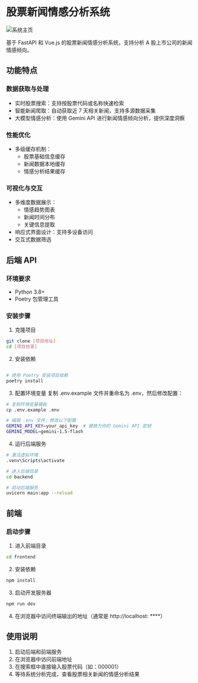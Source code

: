 # 股票新闻情感分析系统

![系统主页](assets/homepage.png)

基于 FastAPI 和 Vue.js 的股票新闻情感分析系统，支持分析 A 股上市公司的新闻情感倾向。

## 功能特点

### 数据获取与处理

- 实时股票搜索：支持按股票代码或名称快速检索
- 智能新闻爬取：自动获取近 7 天相关新闻，支持多源数据采集
- 大模型情感分析：使用 Gemini API 进行新闻情感倾向分析，提供深度洞察

### 性能优化

- 多级缓存机制：
  - 股票基础信息缓存
  - 新闻数据本地缓存
  - 情感分析结果缓存

### 可视化与交互

- 多维度数据展示：
  - 情感趋势图表
  - 新闻时间分布
  - 关键信息提取
- 响应式界面设计：支持多设备访问
- 交互式数据筛选

## 后端 API

### 环境要求

- Python 3.8+
- Poetry 包管理工具

### 安装步骤

1. 克隆项目

```bash
git clone [项目地址]
cd [项目目录]
```

2. 安装依赖

```bash

# 使用 Poetry 安装项目依赖
poetry install
```

3. 配置环境变量
   复制 .env.example 文件并重命名为 .env，然后修改配置：

```bash
# 复制环境变量模板
cp .env.example .env

# 编辑 .env 文件，修改以下配置
GEMINI_API_KEY=your_api_key  # 替换为你的 Gemini API 密钥
GEMINI_MODEL=gemini-1.5-flash
```

4. 运行后端服务

```bash
# 激活虚拟环境
.venv\Scripts\activate

# 进入后端目录
cd backend

# 启动后端服务
uvicorn main:app --reload
```

## 前端

### 启动步骤

1. 进入前端目录

```bash
cd frontend
```

2. 安装依赖

```bash
npm install
```

3. 启动开发服务器

```bash
npm run dev
```

4. 在浏览器中访问终端输出的地址（通常是 http://localhost: ****）

## 使用说明

1. 启动后端和前端服务
2. 在浏览器中访问前端地址
3. 在搜索框中直接输入股票代码（如：000001）
4. 等待系统分析完成，查看股票相关新闻的情感分析结果
